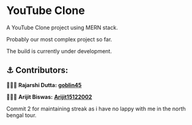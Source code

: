 # YouTube Clone

A YouTube Clone project using MERN stack.

Probably our most complex project so far.

The build is currently under development.

## ⚓ Contributors:

👨🏻‍💻 **Rajarshi Dutta:** <u>[**goblin45**](https://github.com/goblin45)</u>

👨🏻‍💻 **Arijit Biswas:** <u>[**Arijit15122002**](https://github.com/Arijit15122002)</u>

Commit 2 for maintaining streak as i have no lappy with me in the north bengal tour.
